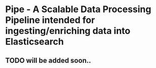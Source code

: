 # Pipe - A Scalable Data Processing Pipeline intended for ingesting/enriching data into Elasticsearch

## TODO will be added soon..